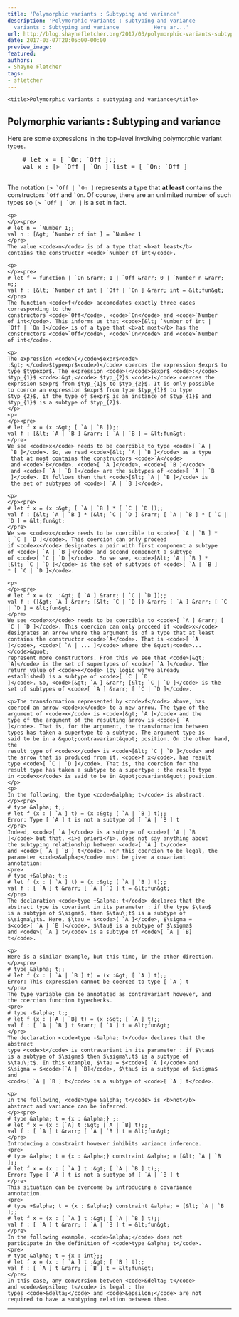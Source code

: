 ```yaml
---
title: 'Polymorphic variants : Subtyping and variance'
description: 'Polymorphic variants : subtyping and variance            Polymorphic
  variants : Subtyping and variance           Here ar...'
url: http://blog.shaynefletcher.org/2017/03/polymorphic-variants-subtyping-and.html
date: 2017-03-07T20:05:00-00:00
preview_image:
featured:
authors:
- Shayne Fletcher
tags:
- sfletcher
---
```



<html>
  <head>
     
    
    <title>Polymorphic variants : subtyping and variance</title>
  </head>
  <body>
    <h2>Polymorphic variants : Subtyping and variance</h2>
    <p>
    Here are some expressions in the top-level involving polymorphic
    variant types.
    </p><pre>
    # let x = [ `On; `Off ];;
    val x : [&gt; `Off | `On ] list = [ `On; `Off ]
    </pre>
    The notation <code>[&gt; `Off | `On ]</code> represents a type
    that <b>at least</b> contains the constructors <code>`Off</code>
    and <code>`On</code>. Of course, there are an unlimited number of
    such types so <code>[&gt; `Off | `On ]</code> is a set in fact.
    
    <p>
    </p><pre>
    # let n = `Number 1;;
    val n : [&gt; `Number of int ] = `Number 1
    </pre>
    The value <code>n</code> is of a type that <b>at least</b>
    contains the constructor <code>`Number of int</code>.
    
    <p>
    </p><pre>
    # let f = function | `On &rarr; 1 | `Off &rarr; 0 | `Number n &rarr; n;;
    val f : [&lt; `Number of int | `Off | `On ] &rarr; int = &lt;fun&gt;
    </pre>
    The function <code>f</code> accomodates exactly three cases
    corresponding to the
    constructors <code>`Off</code>, <code>`On</code> and <code>`Number
    of int</code>. This informs us that <code>[&lt; `Number of int |
    `Off | `On ]</code> is of a type that <b>at most</b> has the
    constructors <code>`Off</code>, <code>`On</code> and <code>`Number
    of int</code>.
    
    <p>
    The expression <code>(</code>$expr$<code>
    :&gt; </code>$typexpr$<code>)</code> coerces the expression $expr$ to
    type $typexpr$. The expression <code>(</code>$expr$ <code>:</code>
    $typ_{1}$ <code>:&gt;</code> $typ_{2}$ <code>)</code> coerces the
    exprssion $expr$ from $typ_{1}$ to $typ_{2}$. It is only possible
    to coerce an expression $expr$ from type $typ_{1}$ to type
    $typ_{2}$, if the type of $expr$ is an instance of $typ_{1}$ and
    $typ_{1}$ is a subtype of $typ_{2}$.
    </p>
    <p>
    </p><pre>
    # let f x = (x :&gt; [ `A | `B ]);;
    val f : [&lt; `A | `B ] &rarr; [ `A | `B ] = &lt;fun&gt;
    </pre>
    We see <code>x</code> needs to be coercible to type <code>[ `A |
     `B ]</code>. So, we read <code>[&lt; `A | `B ]</code> as a type
     that at most contains the constructors <code>`A</code>
     and <code>`B</code>. <code>[ `A ]</code>, <code>[ `B ]</code>
     and <code>[ `A | `B ]</code> are the subtypes of <code>[ `A | `B
     ]</code>. It follows then that <code>[&lt; `A | `B ]</code> is
     the set of subtypes of <code>[ `A | `B ]</code>.
    
    <p>
    </p><pre>
    # let f x = (x :&gt; [ `A | `B ] * [ `C | `D ]);;
    val f : [&lt; `A | `B ] * [&lt; `C | `D ] &rarr; [ `A | `B ] * [ `C | `D ] = &lt;fun&gt;
    </pre>
    We see <code>x</code> needs to be coercible to <code>[ `A | `B ] *
    [ `C | `D ]</code>. This coercion can only proceed
    if <code>x</code> designates a pair with first component a subtype
    of <code>[ `A | `B ]</code> and second component a subtype
    of <code>[ `C | `D ]</code>. So we see, <code>[&lt; `A | `B ] *
    [&lt; `C | `D ]</code> is the set of subtypes of <code>[ `A | `B ]
    * [ `C | `D ]</code>.
    
    <p>
    </p><pre>
    # let f x = (x  :&gt; [ `A ] &rarr; [ `C | `D ]);;
    val f : ([&gt; `A ] &rarr; [&lt; `C | `D ]) &rarr; [ `A ] &rarr; [ `C | `D ] = &lt;fun&gt;
    </pre>
    We see <code>x</code> needs to be coercible to <code>[ `A ] &rarr; [
    `C | `D ]</code>. This coercion can only proceed if <code>x</code>
    designates an arrow where the argument is of a type that at least
    contains the constructor <code>`A</code>. That is <code>[ `A
    ]</code>, <code>[ `A | ... ]</code> where the &quot;<code>...</code>&quot;
    represent more constructors. From this we see that <code>[&gt;
    `A]</code> is the set of supertypes of <code>[ `A ]</code>. The
    return value of <code>x</code> (by logic we've already
    established) is a subtype of <code>[ `C | `D
    ]</code>. So, <code>[&gt; `A ] &rarr; [&lt; `C | `D ]</code> is the
    set of subtypes of <code>[ `A ] &rarr; [ `C | `D ]</code>.
    
    <p>The transformation represented by <code>f</code> above, has
    coerced an arrow <code>x</code> to a new arrow. The type of the
    argument of <code>x</code> is <code>[&gt; `A ]</code> and the
    type of the argument of the resulting arrow is <code>[ `A
    ]</code>. That is, for the argument, the transformation between
    types has taken a supertype to a subtype. The argument type is
    said to be in a &quot;contravariant&quot; position. On the other hand, the
    result type of <code>x</code> is <code>[&lt; `C | `D ]</code> and
    the arrow that is produced from it, <code>f x</code>, has result
    type <code>[ `C | `D ]</code>. That is, the coercion for the
    result type has taken a subtype to a supertype : the result type
    in <code>x</code> is said to be in &quot;covariant&quot; position.
    </p>
    <p>
    In the following, the type <code>&alpha; t</code> is abstract.
    </p><pre>
    # type &alpha; t;;
    # let f (x : [ `A ] t) = (x :&gt; [ `A | `B ] t);;
    Error: Type [ `A ] t is not a subtype of [ `A | `B ] t 
    </pre>
    Indeed, <code>[ `A ]</code> is a subtype of <code>[ `A | `B
    ]</code> but that, <i>a priori</i>, does not say anything about
    the subtyping relationship between <code>[ `A ] t</code>
    and <code>[ `A | `B ] t</code>. For this coercion to be legal, the
    parameter <code>&alpha;</code> must be given a covariant
    annotation:
    <pre>
    # type +&alpha; t;;
    # let f (x : [ `A ] t) = (x :&gt; [ `A | `B ] t);;
    val f : [ `A ] t &rarr; [ `A | `B ] t = &lt;fun&gt;
    </pre>
    The declaration <code>type +&alpha; t</code> declares that the
    abstract type is covariant in its parameter : if the type $\tau$
    is a subtype of $\sigma$, then $\tau\;t$ is a subtype of
    $\sigma\;t$. Here, $\tau = $<code>[ `A ]</code>, $\sigma =
    $<code>[ `A | `B ]</code>, $\tau$ is a subtype of $\sigma$
    and <code>[ `A ] t</code> is a subtype of <code>[ `A | `B]
    t</code>.
    
    <p>
    Here is a similar example, but this time, in the other direction.
    </p><pre>
    # type &alpha; t;;
    # let f (x : [ `A | `B ] t) = (x :&gt; [ `A ] t);;
    Error: This expression cannot be coerced to type [ `A ] t
    </pre>
    The type variable can be annotated as contravariant however, and
    the coercion function typechecks.
    <pre>
    # type -&alpha; t;;
    # let f (x : [`A | `B] t) = (x :&gt; [ `A ] t);;
    val f : [ `A | `B ] t &rarr; [ `A ] t = &lt;fun&gt;
    </pre>
    The declaration <code>type -&alpha; t</code> declares that the abstract
    type <code>t</code> is contravariant in its parameter : if $\tau$
    is a subtype of $\sigma$ then $\sigma\;t$ is a subtype of
    $\tau\;t$. In this example, $\tau = $<code>[ `A ]</code> and
    $\sigma = $<code>[`A | `B]</code>, $\tau$ is a subtype of $\sigma$
    and
    <code>[ `A | `B ] t</code> is a subtype of <code>[ `A ] t</code>.
    
    <p>
    In the following, <code>type &alpha; t</code> is <b>not</b>
    abstract and variance can be inferred.
    </p><pre>
    # type &alpha; t = {x : &alpha;} ;;
    # let f x = (x : [`A] t :&gt; [`A | `B] t);;
    val f : [ `A ] t &rarr; [ `A | `B ] t = &lt;fun&gt;
    </pre>
    Introducing a constraint however inhibits variance inference.
    <pre>
    # type &alpha; t = {x : &alpha;} constraint &alpha; = [&lt; `A | `B ];;
    # let f x = (x : [ `A ] t :&gt; [ `A | `B ] t);;
    Error: Type [ `A ] t is not a subtype of [ `A | `B ] t 
    </pre>
    This situation can be overcome by introducing a covariance
    annotation.
    <pre>
    # type +&alpha; t = {x : &alpha;} constraint &alpha; = [&lt; `A | `B ];;
    # let f x = (x : [ `A ] t :&gt; [ `A | `B ] t);;
    val f : [ `A ] t &rarr; [ `A | `B ] t = &lt;fun&gt;
    </pre>
    In the following example, <code>&alpha;</code> does not
    participate in the definition of <code>type &alpha; t</code>.
    <pre>
    # type &alpha; t = {x : int};;
    # let f x = (x : [ `A ] t :&gt; [ `B ] t);;
    val f : [ `A ] t &rarr; [ `B ] t = &lt;fun&gt;
    </pre>
    In this case, any conversion between <code>&delta; t</code>
    and <code>&epsilon; t</code> is legal : the
    types <code>&delta;</code> and <code>&epsilon;</code> are not
    required to have a subtyping relation between them.
    
   <hr/>
  </body>
</html>

